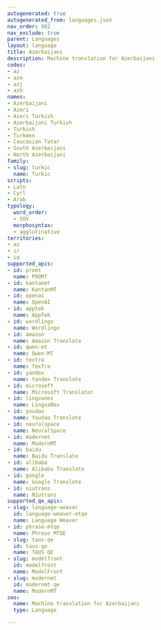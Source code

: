 ```yaml
---
autogenerated: true
autogenerated_from: languages.json
nav_order: 982
nav_exclude: true
parent: Languages
layout: language
title: Azerbaijani
description: Machine translation for Azerbaijani
codes:
- az
- aze
- azj
- azb
names:
- Azerbaijani
- Azeri
- Azeri Turkish
- Azerbaijani Turkish
- Turkish
- Turkmen
- Caucasian Tatar
- South Azerbaijani
- North Azerbaijani
family:
- slug: turkic
  name: Turkic
scripts:
- Latn
- Cyrl
- Arab
typology:
  word_order:
  - SOV
  morphosyntax:
  - agglutinative
territories:
- az
- ir
- iq
supported_apis:
- id: promt
  name: PROMT
- id: kantanmt
  name: KantanMT
- id: openai
  name: OpenAI
- id: apptek
  name: AppTek
- id: wordlingo
  name: Wordlingo
- id: amazon
  name: Amazon Translate
- id: qwen-mt
  name: Qwen-MT
- id: textra
  name: TexTra
- id: yandex
  name: Yandex Translate
- id: microsoft
  name: Microsoft Translator
- id: lingvanex
  name: LingvaNex
- id: youdao
  name: Youdao Translate
- id: neuralspace
  name: NeuralSpace
- id: modernmt
  name: ModernMT
- id: baidu
  name: Baidu Translate
- id: alibaba
  name: Alibaba Translate
- id: google
  name: Google Translate
- id: niutrans
  name: Niutrans
supported_qe_apis:
- slug: language-weaver
  id: language-weaver-mtqe
  name: Language Weaver
- id: phrase-mtqe
  name: Phrase MTQE
- slug: taus-qe
  id: taus-qe
  name: TAUS QE
- slug: modelfront
  id: modelfront
  name: ModelFront
- slug: modernmt
  id: modernmt-qe
  name: ModernMT
seo:
  name: Machine translation for Azerbaijani
  type: Language

---
```


